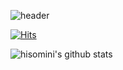 ![header](https://capsule-render.vercel.app/api?type=wave&color=gradient&height=300&section=header&text=Hellow%20somin's%20word&fontSize=80)

[![Hits](https://hits.seeyoufarm.com/api/count/incr/badge.svg?url=https%3A%2F%2Fgithub.com%2Fhisomini&count_bg=%238ADBAF&title_bg=%237A7A6F&icon=iconify.svg&icon_color=%23EFEEE1&title=hits&edge_flat=false)](https://hits.seeyoufarm.com)


![hisomini's github stats](https://github-readme-stats.vercel.app/api?username=hisomini&show_icons=true&&theme=onedark&text_color=E8D3D3)



